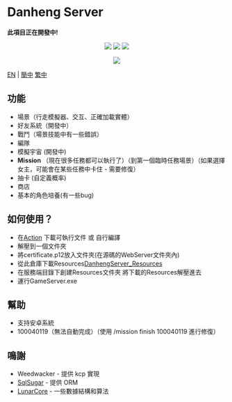 # Danheng Server
**__此項目正在開發中!__**  
<p align="center">
<a href="https://visualstudio.com"><img src="https://img.shields.io/badge/Visual%20Studio-000000.svg?style=for-the-badge&logo=visual-studio&logoColor=white" /></a>
<a href="https://dotnet.microsoft.com/"><img src="https://img.shields.io/badge/.NET-000000.svg?style=for-the-badge&logo=.NET&logoColor=white" /></a>
<a href="https://www.gnu.org/"><img src="https://img.shields.io/badge/GNU-000000.svg?style=for-the-badge&logo=GNU&logoColor=white" /></a>
</p>
<p align="center">
  <a href="https://discord.gg/xRtZsmHBVj"><img src="https://img.shields.io/badge/Discord%20Server-000000.svg?style=for-the-badge&logo=Discord&logoColor=white" /></a>
</p>

[EN](../README.md) | [簡中](README_zh-CN.md) [繁中](README_zh-CN.md)

## 功能
- 場景（行走模擬器、交互、正確加載實體）
- 好友系統（開發中）
- 戰鬥（場景技能中有一些錯誤）
- 編隊
- 模擬宇宙 (開發中)
- **Mission** （現在很多任務都可以執行了）（到第一個臨時任務場景）（如果選擇女主，可能會在某些任務中卡住 - 需要修復）
- 抽卡 (自定義概率)
- 商店
- 基本的角色培養(有一些bug)

## 如何使用？
- 在[Action](https://github.com/StopWuyu/DanhengServer/actions) 下載可執行文件 或 自行編譯
- 解壓到一個文件夾
- 將certificate.p12放入文件夾(在源碼的WebServer文件夾內)
- 從此倉庫下載Resources[DanhengServer_Resources](https://github.com/hell13579/DanHeng-RES)
- 在服務端目錄下創建Resources文件夾 將下載的Resources解壓進去
- 運行GameServer.exe

## 幫助
- 支持安卓系統
- 100040119（無法自動完成）（使用 /mission finish 100040119 進行修復）

## 鳴謝
- Weedwacker - 提供 kcp 實現
- [SqlSugar](https://github.com/donet5/SqlSugar) - 提供 ORM
- [LunarCore](https://github.com/Melledy/LunarCore) - 一些數據結構和算法
